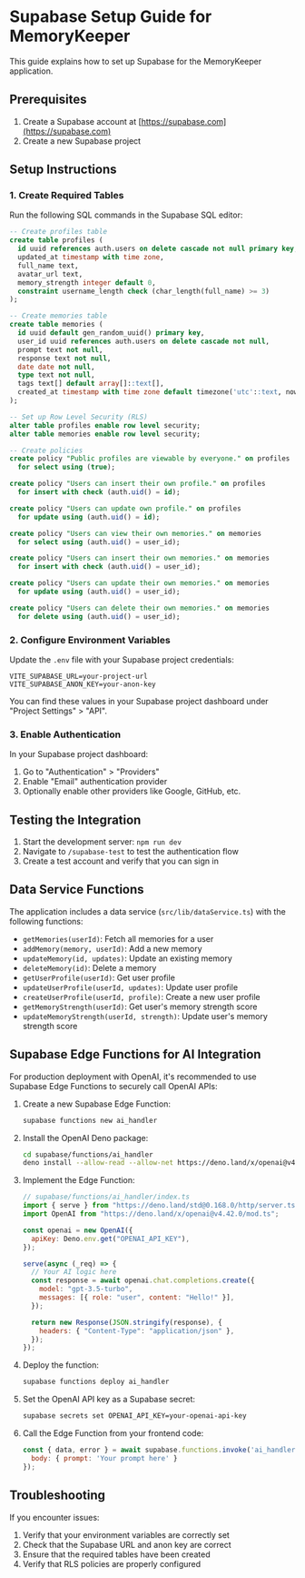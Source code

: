 # Supabase Setup Guide for MemoryKeeper

This guide explains how to set up Supabase for the MemoryKeeper application.

## Prerequisites

1. Create a Supabase account at [https://supabase.com](https://supabase.com)
2. Create a new Supabase project

## Setup Instructions

### 1. Create Required Tables

Run the following SQL commands in the Supabase SQL editor:

```sql
-- Create profiles table
create table profiles (
  id uuid references auth.users on delete cascade not null primary key,
  updated_at timestamp with time zone,
  full_name text,
  avatar_url text,
  memory_strength integer default 0,
  constraint username_length check (char_length(full_name) >= 3)
);

-- Create memories table
create table memories (
  id uuid default gen_random_uuid() primary key,
  user_id uuid references auth.users on delete cascade not null,
  prompt text not null,
  response text not null,
  date date not null,
  type text not null,
  tags text[] default array[]::text[],
  created_at timestamp with time zone default timezone('utc'::text, now()) not null
);

-- Set up Row Level Security (RLS)
alter table profiles enable row level security;
alter table memories enable row level security;

-- Create policies
create policy "Public profiles are viewable by everyone." on profiles
  for select using (true);

create policy "Users can insert their own profile." on profiles
  for insert with check (auth.uid() = id);

create policy "Users can update own profile." on profiles
  for update using (auth.uid() = id);

create policy "Users can view their own memories." on memories
  for select using (auth.uid() = user_id);

create policy "Users can insert their own memories." on memories
  for insert with check (auth.uid() = user_id);

create policy "Users can update their own memories." on memories
  for update using (auth.uid() = user_id);

create policy "Users can delete their own memories." on memories
  for delete using (auth.uid() = user_id);
```

### 2. Configure Environment Variables

Update the `.env` file with your Supabase project credentials:

```
VITE_SUPABASE_URL=your-project-url
VITE_SUPABASE_ANON_KEY=your-anon-key
```

You can find these values in your Supabase project dashboard under "Project Settings" > "API".

### 3. Enable Authentication

In your Supabase project dashboard:
1. Go to "Authentication" > "Providers"
2. Enable "Email" authentication provider
3. Optionally enable other providers like Google, GitHub, etc.

## Testing the Integration

1. Start the development server: `npm run dev`
2. Navigate to `/supabase-test` to test the authentication flow
3. Create a test account and verify that you can sign in

## Data Service Functions

The application includes a data service (`src/lib/dataService.ts`) with the following functions:

- `getMemories(userId)`: Fetch all memories for a user
- `addMemory(memory, userId)`: Add a new memory
- `updateMemory(id, updates)`: Update an existing memory
- `deleteMemory(id)`: Delete a memory
- `getUserProfile(userId)`: Get user profile
- `updateUserProfile(userId, updates)`: Update user profile
- `createUserProfile(userId, profile)`: Create a new user profile
- `getMemoryStrength(userId)`: Get user's memory strength score
- `updateMemoryStrength(userId, strength)`: Update user's memory strength score

## Supabase Edge Functions for AI Integration

For production deployment with OpenAI, it's recommended to use Supabase Edge Functions to securely call OpenAI APIs:

1. Create a new Supabase Edge Function:
   ```bash
   supabase functions new ai_handler
   ```

2. Install the OpenAI Deno package:
   ```bash
   cd supabase/functions/ai_handler
   deno install --allow-read --allow-net https://deno.land/x/openai@v4.42.0/mod.ts
   ```

3. Implement the Edge Function:
   ```javascript
   // supabase/functions/ai_handler/index.ts
   import { serve } from "https://deno.land/std@0.168.0/http/server.ts";
   import OpenAI from "https://deno.land/x/openai@v4.42.0/mod.ts";
   
   const openai = new OpenAI({
     apiKey: Deno.env.get("OPENAI_API_KEY"),
   });
   
   serve(async (_req) => {
     // Your AI logic here
     const response = await openai.chat.completions.create({
       model: "gpt-3.5-turbo",
       messages: [{ role: "user", content: "Hello!" }],
     });
   
     return new Response(JSON.stringify(response), {
       headers: { "Content-Type": "application/json" },
     });
   });
   ```

4. Deploy the function:
   ```bash
   supabase functions deploy ai_handler
   ```

5. Set the OpenAI API key as a Supabase secret:
   ```bash
   supabase secrets set OPENAI_API_KEY=your-openai-api-key
   ```

6. Call the Edge Function from your frontend code:
   ```javascript
   const { data, error } = await supabase.functions.invoke('ai_handler', {
     body: { prompt: 'Your prompt here' }
   });
   ```

## Troubleshooting

If you encounter issues:

1. Verify that your environment variables are correctly set
2. Check that the Supabase URL and anon key are correct
3. Ensure that the required tables have been created
4. Verify that RLS policies are properly configured